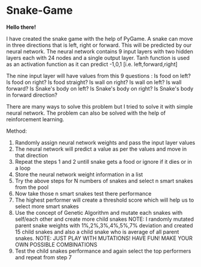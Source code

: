 # Snake-Game

<B> Hello there! </B>

I have created the snake game with the help of PyGame.
A snake can move in three directions that is left, right or forward. This will be predicted by our neural network.
The neural network contains 9 input layers with two hidden layers each with 24 nodes and a single output layer.
Tanh function is used as an activation function as it can predict -1,0,1 [i.e. left,forward,right]

The nine input layer will have values from this 9 questions :
Is food on left?
Is food on right?
Is food straight?
Is wall on right?
Is wall on left?
Is wall forward?
Is Snake's body on left?
Is Snake's body on right?
Is Snake's body in forward direction?

There are many ways to solve this problem but I tried to solve it with simple neural network.
The problem can also be solved with the help of reinforcement learning.

Method:
1. Randomly assign neural network weights and pass the input layer values
2. The neural network will predict a value as per the values and move in that direction 
3. Repeat the steps 1 and 2 untill snake gets a food or ignore if it dies or in a loop
4. Store the neural network weight information in a list
5. Try the above steps for N numbers of snakes and select n smart snakes from the pool
6. Now take those n smart snakes test there performance
7. The highest performer will create a threshold score which will help us to select more smart snakes 
8. Use the concept of Genetic Algorithm and mutate each snakes with self/each other and create more child snakes
NOTE: I randomly mutated parent snake weights with 1%,2%,3%,4%,5%,7% deviation and created 15 child snakes and also a child snake who is average of all parent snakes. 
NOTE: JUST PLAY WITH MUTATIONS! HAVE FUN! MAKE YOUR OWN POSSIBLE COMBINATIONS
9. Test the child snakes performance and again select the top performers and repeat from step 7
